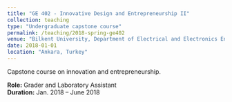 ```yaml
---
title: "GE 402 - Innovative Design and Entrepreneurship II"
collection: teaching
type: "Undergraduate capstone course"
permalink: /teaching/2018-spring-ge402
venue: "Bilkent University, Department of Electrical and Electronics Engineering"
date: 2018-01-01
location: "Ankara, Turkey"
---
```


Capstone course on innovation and entrepreneurship.  

**Role:** Grader and Laboratory Assistant  
**Duration:** Jan. 2018 – June 2018  
 